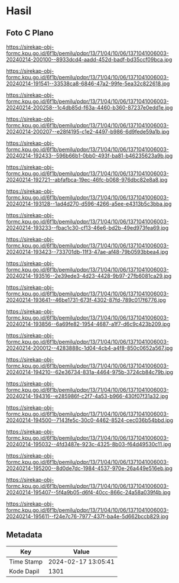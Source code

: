 # Hasil

## Foto C Plano

https://sirekap-obj-formc.kpu.go.id/6f1b/pemilu/pdpr/13/71/04/10/06/1371041006003-20240214-200100--8933dcd4-aadd-452d-badf-bd35ccf09bca.jpg

https://sirekap-obj-formc.kpu.go.id/6f1b/pemilu/pdpr/13/71/04/10/06/1371041006003-20240214-191541--33538ca8-6846-47a2-99fe-5ea32c822618.jpg

https://sirekap-obj-formc.kpu.go.id/6f1b/pemilu/pdpr/13/71/04/10/06/1371041006003-20240214-200258--1c4db85d-f63a-4460-b360-87237e0edd1e.jpg

https://sirekap-obj-formc.kpu.go.id/6f1b/pemilu/pdpr/13/71/04/10/06/1371041006003-20240214-200207--e28f4195-c1e2-4497-b986-6d9fede59a1b.jpg

https://sirekap-obj-formc.kpu.go.id/6f1b/pemilu/pdpr/13/71/04/10/06/1371041006003-20240214-192433--596b66b1-0bb0-493f-ba81-b46235623a9b.jpg

https://sirekap-obj-formc.kpu.go.id/6f1b/pemilu/pdpr/13/71/04/10/06/1371041006003-20240214-192721--abfafbca-19ec-46fc-b068-976dbc82e8a8.jpg

https://sirekap-obj-formc.kpu.go.id/6f1b/pemilu/pdpr/13/71/04/10/06/1371041006003-20240214-193128--1ad4d270-d596-4266-a5ee-e4313b5c3bba.jpg

https://sirekap-obj-formc.kpu.go.id/6f1b/pemilu/pdpr/13/71/04/10/06/1371041006003-20240214-193233--fbac1c30-cf13-46e6-bd2b-49ed973fea69.jpg

https://sirekap-obj-formc.kpu.go.id/6f1b/pemilu/pdpr/13/71/04/10/06/1371041006003-20240214-193423--733701db-11f3-47ae-af48-79b0593bbea4.jpg

https://sirekap-obj-formc.kpu.go.id/6f1b/pemilu/pdpr/13/71/04/10/06/1371041006003-20240214-193516--2e39ede3-4d23-4428-9b97-27fb6081ca29.jpg

https://sirekap-obj-formc.kpu.go.id/6f1b/pemilu/pdpr/13/71/04/10/06/1371041006003-20240214-193641--46be1731-673f-4302-87fd-789c017f6776.jpg

https://sirekap-obj-formc.kpu.go.id/6f1b/pemilu/pdpr/13/71/04/10/06/1371041006003-20240214-193856--6a69fe82-1954-4687-a1f7-d6c9c423b209.jpg

https://sirekap-obj-formc.kpu.go.id/6f1b/pemilu/pdpr/13/71/04/10/06/1371041006003-20240214-200012--4283888c-1d04-4cb4-a4f8-850c0652a567.jpg

https://sirekap-obj-formc.kpu.go.id/6f1b/pemilu/pdpr/13/71/04/10/06/1371041006003-20240214-194210--62e36734-831a-4464-975b-3724cb84c79b.jpg

https://sirekap-obj-formc.kpu.go.id/6f1b/pemilu/pdpr/13/71/04/10/06/1371041006003-20240214-194316--e285986f-c2f7-4a53-b966-430f07f31a32.jpg

https://sirekap-obj-formc.kpu.go.id/6f1b/pemilu/pdpr/13/71/04/10/06/1371041006003-20240214-194500--7143fe5c-30c0-4462-8524-cec036b54bbd.jpg

https://sirekap-obj-formc.kpu.go.id/6f1b/pemilu/pdpr/13/71/04/10/06/1371041006003-20240214-195032--4fd3487e-923c-4325-8b03-f64d49530c11.jpg

https://sirekap-obj-formc.kpu.go.id/6f1b/pemilu/pdpr/13/71/04/10/06/1371041006003-20240214-195200--8d0de7dc-1984-4537-970e-26a449e516eb.jpg

https://sirekap-obj-formc.kpu.go.id/6f1b/pemilu/pdpr/13/71/04/10/06/1371041006003-20240214-195407--5f4a9b05-d6f4-40cc-866c-24a58a039f4b.jpg

https://sirekap-obj-formc.kpu.go.id/6f1b/pemilu/pdpr/13/71/04/10/06/1371041006003-20240214-195611--f24e7c76-7977-437f-ba4e-5d662bccb829.jpg


## Metadata

| Key        | Value               |
| ---------- | ------------------- |
| Time Stamp | 2024-02-17 13:05:41 |
| Kode Dapil | 1301                |



